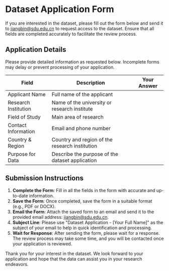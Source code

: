 # Dataset Application Form

If you are interested in the dataset, please fill out the form below and send it to jiangbin@sdu.edu.cn to request access to the dataset. Ensure that all fields are completed accurately to facilitate the review process.

## Application Details

Please provide detailed information as requested below. Incomplete forms may delay or prevent processing of your application.

| Field                | Description                                     | Your Answer |
|----------------------|-------------------------------------------------|-------------|
| Applicant Name       | Full name of the applicant                      |             |
| Research Institution | Name of the university or research institute    |             |
| Field of Study       | Main area of research                           |             |
| Contact Information  | Email and phone number                          |             |
| Country & Region     | Country and region of the research institution  |             |
| Purpose for Data     | Describe the purpose of the dataset application |             |

## Submission Instructions

1. **Complete the Form**: Fill in all the fields in the form with accurate and up-to-date information.
2. **Save the Form**: Once completed, save the form in a suitable format (e.g., PDF or DOCX).
3. **Email the Form**: Attach the saved form to an email and send it to the provided email address: [jiangbin@sdu.edu.cn](mailto:jiangbin@sdu.edu.cn).
4. **Subject Line**: Please use "Dataset Application - [Your Full Name]" as the subject of your email to help in quick identification and processing.
5. **Wait for Response**: After sending the form, please wait for a response. The review process may take some time, and you will be contacted once your application is reviewed.

Thank you for your interest in the dataset. We look forward to your application and hope that the data can assist you in your research endeavors.
